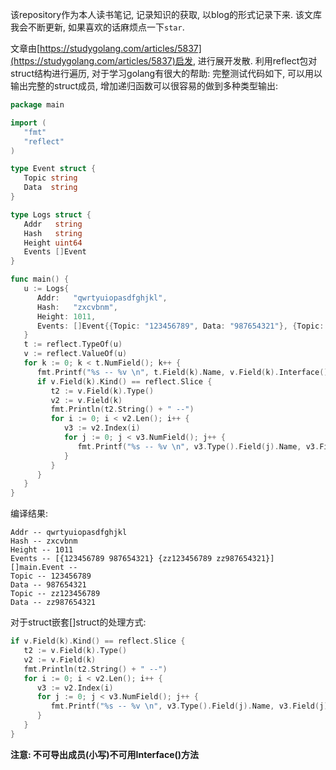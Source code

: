 该repository作为本人读书笔记, 记录知识的获取, 以blog的形式记录下来. 该文库我会不断更新, 如果喜欢的话麻烦点一下`star`.

文章由[https://studygolang.com/articles/5837](https://studygolang.com/articles/5837)启发, 进行展开发散.
利用reflect包对struct结构进行遍历, 对于学习golang有很大的帮助:
完整测试代码如下, 可以用以输出完整的struct成员, 增加递归函数可以很容易的做到多种类型输出:
```go
package main

import (
   "fmt"
   "reflect"
)

type Event struct {
   Topic string
   Data  string
}

type Logs struct {
   Addr   string
   Hash   string
   Height uint64
   Events []Event
}

func main() {
   u := Logs{
      Addr:   "qwrtyuiopasdfghjkl",
      Hash:   "zxcvbnm",
      Height: 1011,
      Events: []Event{{Topic: "123456789", Data: "987654321"}, {Topic: "zz123456789", Data: "zz987654321"}},
   }
   t := reflect.TypeOf(u)
   v := reflect.ValueOf(u)
   for k := 0; k < t.NumField(); k++ {
      fmt.Printf("%s -- %v \n", t.Field(k).Name, v.Field(k).Interface())
      if v.Field(k).Kind() == reflect.Slice {
         t2 := v.Field(k).Type()
         v2 := v.Field(k)
         fmt.Println(t2.String() + " --")
         for i := 0; i < v2.Len(); i++ {
            v3 := v2.Index(i)
            for j := 0; j < v3.NumField(); j++ {
               fmt.Printf("%s -- %v \n", v3.Type().Field(j).Name, v3.Field(j).Interface())
            }
         }
      }
   }
}
```
编译结果:

```shell
Addr -- qwrtyuiopasdfghjkl 
Hash -- zxcvbnm 
Height -- 1011 
Events -- [{123456789 987654321} {zz123456789 zz987654321}] 
[]main.Event --
Topic -- 123456789 
Data -- 987654321 
Topic -- zz123456789 
Data -- zz987654321
```
对于struct嵌套[]struct的处理方式:
```go
if v.Field(k).Kind() == reflect.Slice {
   t2 := v.Field(k).Type()
   v2 := v.Field(k)
   fmt.Println(t2.String() + " --")
   for i := 0; i < v2.Len(); i++ {
      v3 := v2.Index(i)
      for j := 0; j < v3.NumField(); j++ {
         fmt.Printf("%s -- %v \n", v3.Type().Field(j).Name, v3.Field(j).Interface())
      }
   }
}
```
**注意: 不可导出成员(小写)不可用Interface()方法**